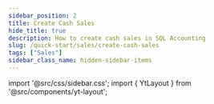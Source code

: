 ```yaml
---
sidebar_position: 2
title: Create Cash Sales
hide_title: true
description: How to create cash sales in SQL Accounting
slug: /quick-start/sales/create-cash-sales
tags: ["Sales"]
sidebar_class_name: hidden-sidebar-items
---
```


import '@src/css/sidebar.css';
import { YtLayout } from '@src/components/yt-layout';

<YtLayout 
    url="https://www.youtube.com/embed/cosRwOQrFTo?autoplay=1"
    videoId="cosRwOQrFTo"
    title="Cash Sales"
/>
